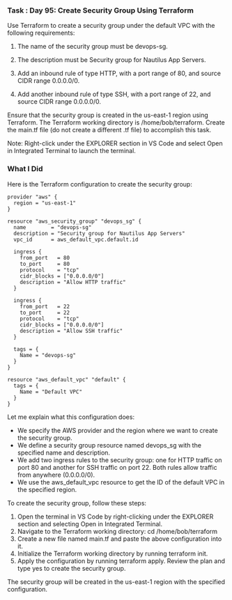 ### Task : Day 95: Create Security Group Using Terraform

Use Terraform to create a security group under the default VPC with the following requirements:

1) The name of the security group must be devops-sg.

2) The description must be Security group for Nautilus App Servers.

3) Add an inbound rule of type HTTP, with a port range of 80, and source CIDR range 0.0.0.0/0.

4) Add another inbound rule of type SSH, with a port range of 22, and source CIDR range 0.0.0.0/0.

Ensure that the security group is created in the us-east-1 region using Terraform. The Terraform working directory is /home/bob/terraform. Create the main.tf file (do not create a different .tf file) to accomplish this task.

Note: Right-click under the EXPLORER section in VS Code and select Open in Integrated Terminal to launch the terminal.


### What I Did

Here is the Terraform configuration to create the security group:

```
provider "aws" {
  region = "us-east-1"
}

resource "aws_security_group" "devops_sg" {
  name        = "devops-sg"
  description = "Security group for Nautilus App Servers"
  vpc_id      = aws_default_vpc.default.id

  ingress {
    from_port   = 80
    to_port     = 80
    protocol    = "tcp"
    cidr_blocks = ["0.0.0.0/0"]
    description = "Allow HTTP traffic"
  }

  ingress {
    from_port   = 22
    to_port     = 22
    protocol    = "tcp"
    cidr_blocks = ["0.0.0.0/0"]
    description = "Allow SSH traffic"
  }

  tags = {
    Name = "devops-sg"
  }
}

resource "aws_default_vpc" "default" {
  tags = {
    Name = "Default VPC"
  }
}
```
Let me explain what this configuration does:

- We specify the AWS provider and the region where we want to create the security group.
- We define a security group resource named devops_sg with the specified name and description.
- We add two ingress rules to the security group: one for HTTP traffic on port 80 and another for SSH traffic on port 22. Both rules allow traffic from anywhere (0.0.0.0/0).
- We use the aws_default_vpc resource to get the ID of the default VPC in the specified region.

To create the security group, follow these steps:

1. Open the terminal in VS Code by right-clicking under the EXPLORER section and selecting Open in Integrated Terminal.
2. Navigate to the Terraform working directory: cd /home/bob/terraform
3. Create a new file named main.tf and paste the above configuration into it.
4. Initialize the Terraform working directory by running terraform init.
5. Apply the configuration by running terraform apply. Review the plan and type yes to create the security group.

The security group will be created in the us-east-1 region with the specified configuration.
